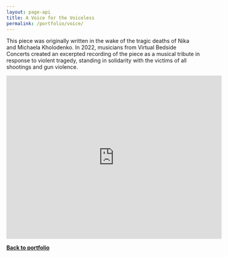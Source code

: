 ```yaml
---
layout: page-api
title: A Voice for the Voiceless
permalink: /portfolio/voice/
---
```


This piece was originally written in the wake of the tragic deaths of Nika and Michaela Kholodenko. In 2022, musicians from Virtual Bedside Concerts created an excerpted recording of the piece as a musical tribute in response to violent tragedy, standing in solidarity with the victims of all shootings and gun violence.

<iframe width="560" height="425" src="https://www.youtube-nocookie.com/embed/70LqqGDZQfk" title="YouTube video player" frameborder="0" allow="accelerometer; autoplay; clipboard-write; encrypted-media; gyroscope; picture-in-picture; web-share" allowfullscreen></iframe>

<p class="cta"><a href="https://tekne-creative.github.io/tekne/portfolio/#-music-compositions-" class="button"><b>Back to portfolio</b></a></p>